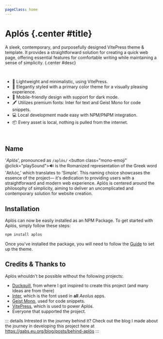 ```yaml
---
pageClass: home
---
```


# Aplós {.center #title}

A sleek, contemporary, and purposefully designed VitePress theme & template. It provides a straightforward solution for creating a quick web page, offering essential features for comfortable writing while maintaining a sense of simplicity. {.center #desc}

<section id="features">
<br>

- <span class="emoji">🚀</span> Lightweight and minimalistic, using VitePress.
- <span class="emoji">🎨</span> Elegantly styled with a primary color theme for a visually pleasing experience.
- <span class="emoji">📱</span> Mobile-friendly design with support for dark mode.
- <span class="emoji">🖋️</span> Utilizes premium fonts: Inter for text and Geist Mono for code snippets.
- <span class="emoji">💻</span> Local development made easy with NPM/PNPM integration.
- <span class="emoji">📦</span> Every asset is local, nothing is pulled from the internet.
</section>

<br>
<aside>

## Name

'*Aplós*', pronounced as `/aplós/` <button class="mono-emoji" @click="playSound">🔊</button> is the Romanized representation of the Greek word 'Απλός,' which translates to 'Simple'. This naming choice showcases the essence of the project— it's dedication to providing users with a straightforward and modern web experience. Aplós is centered around the philosophy of simplicity, aiming to deliver an uncomplicated and contemporary solution for website creation.
</aside>

## Installation

Aplós can now be easily installed as an NPM Package. To get started with Aplós, simply follow these steps:

```bash
npm install aplos
```

Once you've installed the package, you will need to follow the [Guide](/guide/#package) to set up the theme.


## Credits & Thanks to

Aplós whouldn't be possible without the following projects:

- [Duckquill](https://daudix.codeberg.page/duckquill), from where I got inspired to create this project (and many ideas are from there)
- [Inter](https://rsms.me/inter/), which is the font used in **all** _Aeolus_ apps.
- [Geist Mono](https://vercel.com/font), used for code snippets.
- [VitePress](https://vitepress.dev), which is used to power Aplós.
- Everyone that supported the project.


::: details Intrested in the journey behind it?
Check out the blog I made about the journey in developing this project here at https://gabs.eu.org/blog/posts/behind-aplós
:::

<script setup lang="ts">
    const playSound = () => {
      const audio = new Audio('https://s3-eu-west-1.amazonaws.com/com.idmgroup.lab.sounds.prod/el/a/d/c/adcf1a902482d8ad5ae10ea7307330e0.mp3');
      audio.play();
    }
</script>
